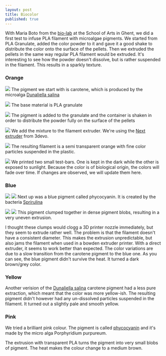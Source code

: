 ```yaml
---
layout: post
title: Biocolor
published: true
---
```

With Maria Boto from the [bio-lab](http://laboratorium.bio/) at the School of Arts in Ghent, we did a first test to infuse PLA filament with microalgae pigments. We started from PLA Granulate, added the color powder to it and gave it a good shake to distribute the color onto the surface of the pellets. Then we extruded the pellets in the same way regular PLA filament would be extruded. It's interesting to see how the powder doesn't dissolve, but is rather suspended in the filament. This results in a sparkly texture. 

### Orange

![](https://tools-for-things-and-ideas.github.io/images/biocolor-1010192.JPG)
The pigment we start with is carotene, which is produced by the microalga [Dunaliella salina](http://laboratorium.bio/colorlab.html#dunaliella-salina)

![](https://tools-for-things-and-ideas.github.io/images/biocolor-1010194.JPG)
The base material is PLA granulate

![](https://tools-for-things-and-ideas.github.io/images/biocolor-1010193.JPG)
The pigment is added to the granulate and the container is shaken in order to distribute the powder fully on the surface of the pellets

![](https://tools-for-things-and-ideas.github.io/images/biocolor-1010195.JPG)
We add the mixture to the filament extruder. We're using the [Next extruder](https://3devo.com/next-filament-extruder/) from 3devo.

![](https://tools-for-things-and-ideas.github.io/images/biocolor-1010200.JPG)
The resulting filament is a semi transparent orange with fine color particles suspended in the plastic.

![](https://tools-for-things-and-ideas.github.io/images/biocolor-1010206.JPG)
We printed two small test-bars. One is kept in the dark while the other is exposed to sunlight. Because the color is of biological origin, the colors will fade over time. If changes are observed, we will update them here.

### Blue

![](https://tools-for-things-and-ideas.github.io/images/biocolor-1010213.JPG)
![](https://tools-for-things-and-ideas.github.io/images/biocolor-1010203.JPG)
Next up was a blue pigment called phycocyanin. It is created by the bacteria [Sprirulina](http://laboratorium.bio/colorlab.html#spirulina)

![](https://tools-for-things-and-ideas.github.io/images/biocolor-1010205.JPG)
![](https://tools-for-things-and-ideas.github.io/images/biocolor-1010208.JPG)
This pigment clumped together in dense pigment blobs, resulting in a very uneven extrusion. 

I thought these clumps would clogg a 3D printer nozzle immediately, but they seem to extrude rather well. The problem is that the filament doesn't have a consistent diameter. This makes the extrusion unpredictable, but also jams the filament when used in a bowden extruder printer. With a direct extruder, it seems to work better than expected. The color variations are due to a slow transition from the carotene pigment to the blue one. As you can see, the blue pigment didn't survive the heat. It turned a dark brown/grey color. 

### Yellow
Another verision of the [Dunaliella salina](http://laboratorium.bio/colorlab.html#dunaliella-salina) carotene pigment had a less pure extraction, which meant that the color was more yellow-ish. The resulting pigment didn't however had any un-dissolved particles suspended in the filament. It turned out a slightly pale and smooth yellow.

### Pink

We tried a brilliant pink colour. The pigment is called [phycocyanin](http://laboratorium.bio/colorlab.html#porphyridium-purpureum) and it's made by the micro alga Porphyridium purpureum.

The extrusion with transparent PLA turns the pigment into very small blobs of pigment. The heat makes the colour change to a medium brown.
